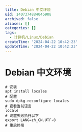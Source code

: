 ```yaml
---
title: Debian 中文环境
uid: 1407374884046908
archived: false
aliases: []
categories: []
tags:
  - 计算机/Linux/Debian
createTime: '2024-04-22 10:42:23'
updateTime: '2024-04-22 10:42:23'
---
```


# Debian 中文环境

```shell
# 安装
apt install locales
# 配置
sudo dpkg-reconfigure locales
# 查看当前语言
locale
# 设置失败执行以下
export LANG=zh_CN.UTF-8
# 重启终端
```
